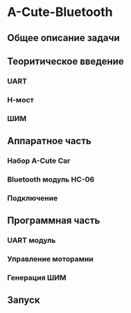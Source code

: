 # A-Cute-Bluetooth
## Общее описание задачи
## Теоритическое введение
### UART
### Н-мост
### ШИМ
## Аппаратное часть
### Набор A-Cute Car 
### Bluetooth модуль HC-06
### Подключение
## Программная часть
### UART модуль
### Управление моторамии
### Генерация ШИМ
## Запуск

